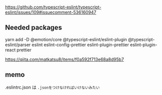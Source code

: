 https://github.com/typescript-eslint/typescript-eslint/issues/109#issuecomment-536160947

## Needed packages

yarn add -D @emotion/core @typescript-eslint/eslint-plugin @typescript-eslint/parser eslint eslint-config-prettier eslint-plugin-prettier eslint-plugin-react prettier


https://qiita.com/matkatsu8/items/f0a592f713e68a8d95b7

## memo
.eslintrc.json は `.jsonをつけなければいけないみたい`